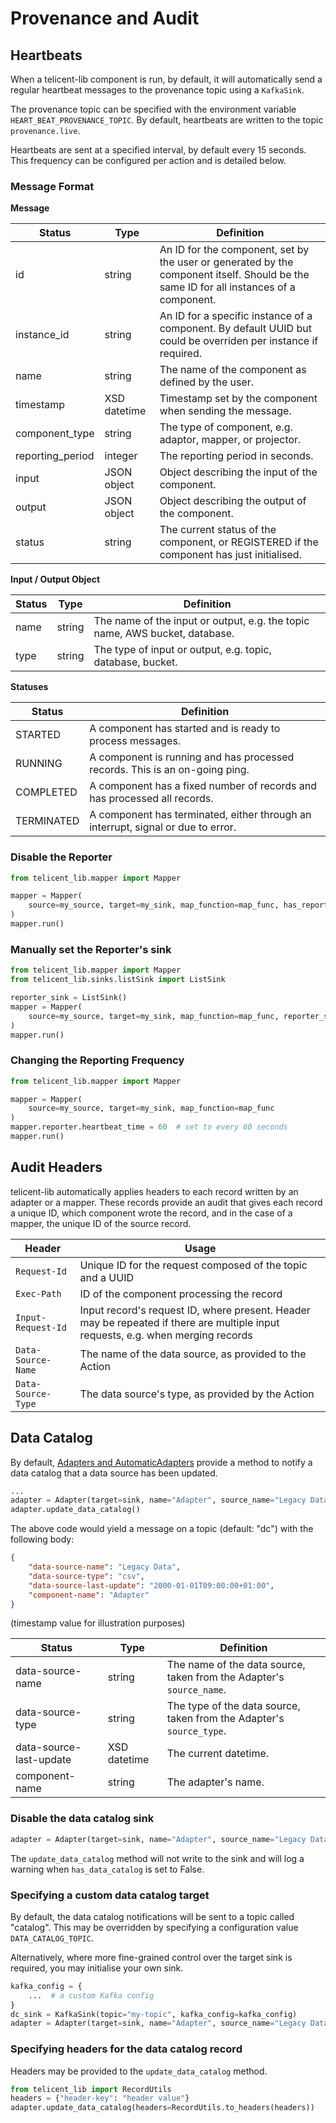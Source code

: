 # Provenance and Audit

## Heartbeats

When a telicent-lib component is run, by default, it will automatically send a regular heartbeat messages to the provenance topic
using a `KafkaSink`.

The provenance topic can be specified with the environment variable `HEART_BEAT_PROVENANCE_TOPIC`. By default, heartbeats are 
written to the topic `provenance.live`.

Heartbeats are sent at a specified interval, by default every 15 seconds. This frequency can be configured per action and is detailed below.

### Message Format

**Message**

| Status           | Type         | Definition                                                                                                                             |
|------------------|--------------|----------------------------------------------------------------------------------------------------------------------------------------|
| id               | string       | An ID for the component, set by the user or generated by the component itself. Should be the same ID for all instances of a component. |
| instance_id      | string       | An ID for a specific instance of a component. By default UUID but could be overriden per instance if required.                         |
| name             | string       | The name of the component as defined by the user.                                                                                      |
| timestamp        | XSD datetime | Timestamp set by the component when sending the message.                                                                               |
| component_type   | string       | The type of component, e.g. adaptor, mapper, or projector.                                                                             | 
| reporting_period | integer      | The reporting period in seconds.                                                                                                       | 
| input            | JSON object  | Object describing the input of the component.                                                                                          | 
| output           | JSON object  | Object describing the output of the component.                                                                                         |
| status           | string       | The current status of the component, or REGISTERED if the component has just initialised.                                              | 

**Input / Output Object**

| Status | Type         | Definition                                                                  |
|--------|--------------|-----------------------------------------------------------------------------|
| name   | string       | The name of the input or output, e.g. the topic name, AWS bucket, database. |
| type   | string       | The type of input or output, e.g. topic, database, bucket.                  |

**Statuses**

| Status     | Definition                                                                      |
|------------|---------------------------------------------------------------------------------|
| STARTED    | A component has started and is ready to process messages.                       |
| RUNNING    | A component is running and has processed records. This is an on-going ping.     |
| COMPLETED  | A component has a fixed number of records and has processed all records.        |
| TERMINATED | A component has terminated, either through an interrupt, signal or due to error. |


### Disable the Reporter

```python
from telicent_lib.mapper import Mapper

mapper = Mapper(
    source=my_source, target=my_sink, map_function=map_func, has_reporter=False
)
mapper.run()
```

### Manually set the Reporter's sink

```python
from telicent_lib.mapper import Mapper
from telicent_lib.sinks.listSink import ListSink

reporter_sink = ListSink()
mapper = Mapper(
    source=my_source, target=my_sink, map_function=map_func, reporter_sink=reporter_sink
)
mapper.run()
```

### Changing the Reporting Frequency

```python
from telicent_lib.mapper import Mapper

mapper = Mapper(
    source=my_source, target=my_sink, map_function=map_func
)
mapper.reporter.heartbeat_time = 60  # set to every 60 seconds
mapper.run()
```


## Audit Headers

telicent-lib automatically applies headers to each record written by an adapter or a mapper. These records provide an audit that gives
each record a unique ID, which component wrote the record, and in the case of a mapper, the unique ID of the source record.

| Header             | Usage                                                                                                                            |
|--------------------|----------------------------------------------------------------------------------------------------------------------------------|
| `Request-Id`       | Unique ID for the request composed of the topic and a UUID                                                                       |
| `Exec-Path`        | ID of the component processing the record                                                                                        |
| `Input-Request-Id` | Input record's request ID, where present. Header may be repeated if there are multiple input requests, e.g. when merging records |
| `Data-Source-Name` | The name of the data source, as provided to the Action                                                                           |
| `Data-Source-Type` | The data source's type, as provided by the Action                                                                                |


## Data Catalog

By default, [Adapters and AutomaticAdapters](adapters.md) provide a method to notify a data catalog that a data source has been updated.

```python
...
adapter = Adapter(target=sink, name="Adapter", source_name="Legacy Data", source_type="csv")
adapter.update_data_catalog()
```

The above code would yield a message on a topic (default: "dc") with the following body:

```json
{
    "data-source-name": "Legacy Data",
    "data-source-type": "csv",
    "data-source-last-update": "2000-01-01T09:00:00+01:00",
    "component-name": "Adapter"
}
```
(timestamp value for illustration purposes)

| Status                  | Type         | Definition                                                           |
|-------------------------|--------------|----------------------------------------------------------------------|
| data-source-name        | string       | The name of the data source, taken from the Adapter's `source_name`. |
| data-source-type        | string       | The type of the data source, taken from the Adapter's `source_type`. |
| data-source-last-update | XSD datetime | The current datetime.                                                |
| component-name          | string       | The adapter's name.                                                  | 


### Disable the data catalog sink

```python
adapter = Adapter(target=sink, name="Adapter", source_name="Legacy Data", source_type="csv", has_data_catalog=False)
```

The `update_data_catalog` method will not write to the sink and will log a warning when `has_data_catalog` is set to False.

### Specifying a custom data catalog target

By default, the data catalog notifications will be sent to a topic called "catalog". This may be overridden by specifying
a configuration value `DATA_CATALOG_TOPIC`.

Alternatively, where more fine-grained control over the target sink is required, you may initialise your own sink.

```python
kafka_config = {
    ...  # a custom Kafka config
}
dc_sink = KafkaSink(topic="my-topic", kafka_config=kafka_config)
adapter = Adapter(target=sink, name="Adapter", source_name="Legacy Data", source_type="csv", data_catalog_sink=dc_sink)
```

### Specifying headers for the data catalog record

Headers may be provided to the `update_data_catalog` method.

```python
from telicent_lib import RecordUtils
headers = {"header-key": "header value"}
adapter.update_data_catalog(headers=RecordUtils.to_headers(headers))
```
